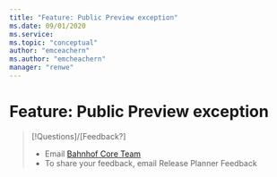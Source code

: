 ```yaml
---
title: "Feature: Public Preview exception"
ms.date: 09/01/2020
ms.service: 
ms.topic: "conceptual"
author: "emceachern"
ms.author: "emcheachern"
manager: "renwe"
---
```


# Feature: Public Preview exception 


>
>[!Questions]/[Feedback?]
> - Email [Bahnhof Core Team]( bahnhofcoreteam@microsoft.com) 
> - To share your feedback, email Release Planner Feedback
> 

